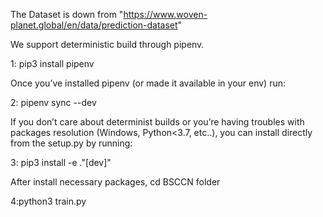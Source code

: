 The Dataset is down from "https://www.woven-planet.global/en/data/prediction-dataset"




We support deterministic build through pipenv.

1: pip3 install pipenv

Once you’ve installed pipenv (or made it available in your env) run:

2: pipenv sync --dev

If you don’t care about determinist builds or you’re having troubles with packages resolution (Windows, Python<3.7, etc..), you can install directly from the setup.py by running:

3: pip3 install -e ."[dev]"

After install necessary packages, cd BSCCN folder

4:python3 train.py
